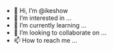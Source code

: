 - 👋 Hi, I’m @ikeshow
- 👀 I’m interested in ...
- 🌱 I’m currently learning ...
- 💞️ I’m looking to collaborate on ...
- 📫 How to reach me ...

<!---
ikeshow/ikeshow is a ✨ special ✨ repository because its `README.md` (this file) appears on your GitHub profile.
You can click the Preview link to take a look at your changes.
--->

